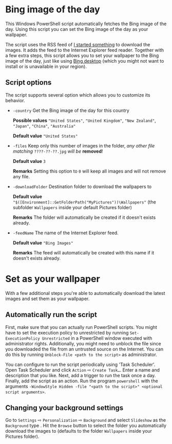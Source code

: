 Bing image of the day
=====================
This Windows PowerShell script automatically fetches the Bing image of
the day.
Using this script you can set the Bing image of the day as your
wallpaper.

The script uses the RSS feed of
[I started something](http://www.istartedsomething.com/bingimages/) to
download the images.
It adds the feed to the Internet Explorer feed reader.
Together with a few extra steps, this script allows you to set your
wallpaper to the Bing image of the day, just like using [Bing
desktop](http://blogs.msdn.com/b/buckh/archive/2013/01/02/bing-desktop-set-your-background-to-the-bing-image-of-the-day.aspx)
(which you might not want to install or is unavailable in your region).

Script options
--------------
The script supports several option which allows you to customize its
behavior.

* `-country`
  Get the Bing image of the day for this country

  **Possible values** `"United States"`, `"United Kingdom"`,
  `"New Zealand"`, `"Japan"`, `"China"`, `"Australia"`

  **Default value** `"United States"`

* `-files` Keep only this number of images in the folder, *any other
  file matching* `????-??-??.jpg` *will be* **removed**!

  **Default value** `3`

  **Remarks** Setting this option to `0` will keep all images and will
  not remove any file.

* `-downloadFolder` Destination folder to download the wallpapers to

  **Default value**
  `"$([Environment]::GetFolderPath("MyPictures"))\Wallpapers"`
  (the subfolder `Wallpapers` inside your default Pictures folder)

  **Remarks** The folder will automatically be created if it doesn't
  exists already.

* `-feedName` The name of the Internet Explorer feed.

  **Default value** `"Bing Images"`

  **Remarks** The feed will automatically be created with this name if
  it doesn't exists already.

Set as your wallpaper
=====================
With a few additional steps you're able to automatically download the
latest images and set them as your wallpaper.

Automatically run the script
----------------------------
First, make sure that you can actually run PowerShell scripts.
You might have to set the execution policy to unrestricted by running
`Set-ExecutionPolicy Unrestricted` in a PowerShell window executed with
administrator rights.
Additionally, you might need to unblock the file since you downloaded
the file from an untrusted source on the Internet.
You can do this by running `Unblock-File <path to the script>` as
administrator.

You can configure to run the script periodically using 'Task Scheduler'.
Open Task Scheduler and click `Action` ⇨ `Create Task…`.
Enter a name and description that you like.
Next, add a trigger to run the task once a day.
Finally, add the script as an action.
Run the program `powershell` with the arguments `-WindowStyle Hidden
-file "<path to the script>" <optional script arguments>`.

Changing your background settings
---------------------------------
Go to `Settings` ⇨ `Personalization` ⇨ `Background` and select
`Slideshow` as the `Background` type .
Hit the `Browse` button to select the folder you automatically download
the images to (defaults to the folder `Wallpapers` inside your Pictures
folder).
